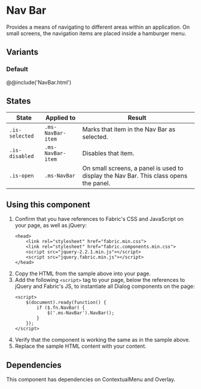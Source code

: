 # Nav Bar
Provides a means of navigating to different areas within an application. On small screens, the navigation items are placed inside a hamburger menu.

## Variants

### Default
@@include('NavBar.html')

## States
State | Applied to | Result
 --- | --- | ---
`.is-selected` | `.ms-NavBar-item` | Marks that item in the Nav Bar as selected.
`.is-disabled` | `.ms-NavBar-item` | Disables that item.
`.is-open` | `.ms-NavBar` | On small screens, a panel is used to display the Nav Bar. This class opens the panel.

## Using this component
1. Confirm that you have references to Fabric's CSS and JavaScript on your page, as well as jQuery:
    ```
    <head>
        <link rel="stylesheet" href="fabric.min.css">
        <link rel="stylesheet" href="fabric.components.min.css">
        <script src="jquery-2.2.1.min.js"></script>
        <script src="jquery.fabric.min.js"></script>
    </head>
    ```
2. Copy the HTML from the sample above into your page.
3. Add the following `<script>` tag to your page, below the references to jQuery and Fabric's JS, to instantiate all Dialog components on the page:
    ```
    <script>
        $(document).ready(function() {
            if ($.fn.NavBar) {
                $('.ms-NavBar').NavBar();
            }
        });
    </script>
    ```
4. Verify that the component is working the same as in the sample above.
5. Replace the sample HTML content with your content.

## Dependencies
This component has dependencies on ContextualMenu and Overlay.

